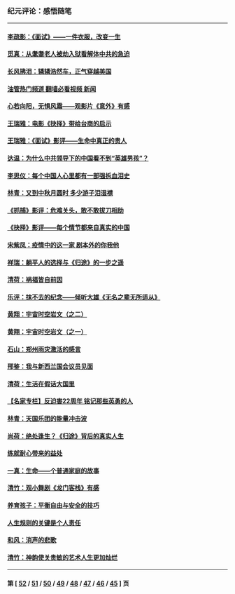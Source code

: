 ### 纪元评论：感悟随笔
---
#### [李疏影：《面试》——一件衣服，改变一生](../../pages/nsc1035/n13292494.md?10120330) 
#### [觅真：从耄耋老人被劫入狱看解体中共的急迫](../../pages/nsc1035/n13284545.md?10120330) 
#### [长风拂泪：辚辚浩然车，正气穿越美国](../../pages/nsc1035/n13284280.md?10120330) 
#### [油管热门频道 翻墙必看视频 新闻](ok?10120330)
#### [心若向阳，无惧风霜——观影片《意外》有感](../../pages/nsc1035/n13275318.md?10120330) 
#### [王瑞雅：电影《抉择》带给台商的启示](../../pages/nsc1035/n13274064.md?10120330) 
#### [王瑞雅：《面试》影评——生命中真正的贵人](../../pages/nsc1035/n13260528.md?10120330) 
#### [达温：为什么中共领导下的中国看不到“英雄男孩”？](../../pages/nsc1035/n13257099.md?10120330) 
#### [李思仪：每个中国人心里都有一部强拆血泪史](../../pages/nsc1035/n13249632.md?10120330) 
#### [林青：又到中秋月圆时 多少游子泪湿襟](../../pages/nsc1035/n13245916.md?10120330) 
#### [《抓捕》影评：危难关头，敢不敢拔刀相助](../../pages/nsc1035/n13244251.md?10120330) 
#### [《抉择》影评——每个情节都来自真实的中国](../../pages/nsc1035/n13242564.md?10120330) 
#### [宋紫凤：疫情中的这一家 剧本外的你我他](../../pages/nsc1035/n13242358.md?10120330) 
#### [祥瑞：躺平人的选择与《归途》的一步之遥](../../pages/nsc1035/n13213201.md?10120330) 
#### [清荷：祸福皆自前因](../../pages/nsc1035/n13213177.md?10120330) 
#### [乐评：抹不去的纪念——倾听大雄《无名之辈无所适从》](../../pages/nsc1035/n13163359.md?10120330) 
#### [黄翔：宇宙时空岩文（之二）](../../pages/nsc1035/n13141116.md?10120330) 
#### [黄翔：宇宙时空岩文（之一）](../../pages/nsc1035/n13140355.md?10120330) 
#### [石山：郑州雨灾激活的感言](../../pages/nsc1035/n13135372.md?10120330) 
#### [邢鉴：我与新西兰国会议员见面](../../pages/nsc1035/n13111626.md?10120330) 
#### [清荷：生活在假话大国里](../../pages/nsc1035/n13103916.md?10120330) 
#### [【名家专栏】反迫害22周年 铭记那些英勇的人](../../pages/nsc1035/n13102771.md?10120330) 
#### [林青：天国乐团的能量冲击波](../../pages/nsc1035/n13099634.md?10120330) 
#### [尚荷：绝处逢生？《归途》背后的真实人生](../../pages/nsc1035/n13099470.md?10120330) 
#### [练就耐心带来的益处](../../pages/nsc1035/n13081876.md?10120330) 
#### [一真：生命——个普通家庭的故事](../../pages/nsc1035/n13075782.md?10120330) 
#### [清竹：观小舞剧《龙门客栈》有感](../../pages/nsc1035/n13069850.md?10120330) 
#### [养育孩子：平衡自由与安全的技巧](../../pages/nsc1035/n13054510.md?10120330) 
#### [人生规则的关键是个人责任](../../pages/nsc1035/n13053252.md?10120330) 
#### [和风：消声的悲歌](../../pages/nsc1035/n13051994.md?10120330) 
#### [清竹：神韵使关贵敏的艺术人生更加灿烂](../../pages/nsc1035/n13038731.md?10120330) 

---
#### 第 [ [52](./52.md?10120330) / [51](./51.md?10120330) / [50](./50.md?10120330) / [49](./49.md?10120330) / [48](./48.md?10120330) / [47](./47.md?10120330) / [46](./46.md?10120330) / [45](./45.md?10120330) ] 页
